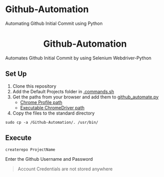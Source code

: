 # Github-Automation
Automating Github Initial Commit using Python
<h1 align=center>Github-Automation</h1>

Automates Github Initial Commit by using Selenium Webdriver-Python

## Set Up

1. Clone this repository <br />
2. Add the Default Projects folder in [.commands.sh](https://github.com/sooryaprakash31/Github-Automation/blob/master/.commands.sh#L9) 
3. Get the paths from your browser and add them to [github_automate.py](github_automate.py)
    - [Chrome Profile path](https://github.com/sooryaprakash31/Github-Automation/blob/master/github_automate.py#L16)
    - [Executable ChromeDriver path](https://github.com/sooryaprakash31/Github-Automation/blob/master/github_automate.py#L17)
3. Copy the files to the standard directory <br />
  ```
  sudo cp -a /Github-Automation/. /usr/bin/
  ```
## Execute <br />

```
createrepo ProjectName
```
Enter the Github Username and Password <br />

>Account Credentials are not stored anywhere
